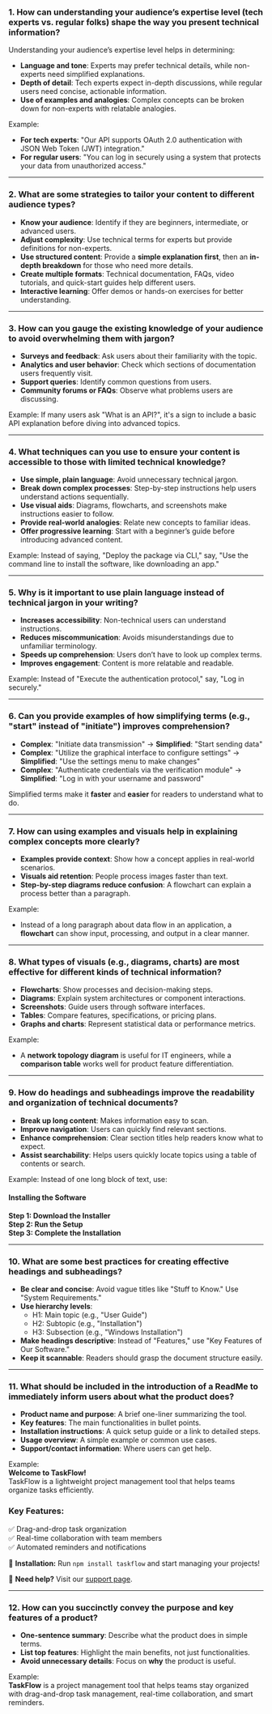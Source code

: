 ### **1. How can understanding your audience’s expertise level (tech experts vs. regular folks) shape the way you present technical information?**  
Understanding your audience’s expertise level helps in determining:  
- **Language and tone**: Experts may prefer technical details, while non-experts need simplified explanations.  
- **Depth of detail**: Tech experts expect in-depth discussions, while regular users need concise, actionable information.  
- **Use of examples and analogies**: Complex concepts can be broken down for non-experts with relatable analogies.  

Example:  
- **For tech experts**: "Our API supports OAuth 2.0 authentication with JSON Web Token (JWT) integration."  
- **For regular users**: "You can log in securely using a system that protects your data from unauthorized access."  

---

### **2. What are some strategies to tailor your content to different audience types?**  
- **Know your audience**: Identify if they are beginners, intermediate, or advanced users.  
- **Adjust complexity**: Use technical terms for experts but provide definitions for non-experts.  
- **Use structured content**: Provide a **simple explanation first**, then an **in-depth breakdown** for those who need more details.  
- **Create multiple formats**: Technical documentation, FAQs, video tutorials, and quick-start guides help different users.  
- **Interactive learning**: Offer demos or hands-on exercises for better understanding.  

---

### **3. How can you gauge the existing knowledge of your audience to avoid overwhelming them with jargon?**  
- **Surveys and feedback**: Ask users about their familiarity with the topic.  
- **Analytics and user behavior**: Check which sections of documentation users frequently visit.  
- **Support queries**: Identify common questions from users.  
- **Community forums or FAQs**: Observe what problems users are discussing.  

Example: If many users ask "What is an API?", it's a sign to include a basic API explanation before diving into advanced topics.  

---

### **4. What techniques can you use to ensure your content is accessible to those with limited technical knowledge?**  
- **Use simple, plain language**: Avoid unnecessary technical jargon.  
- **Break down complex processes**: Step-by-step instructions help users understand actions sequentially.  
- **Use visual aids**: Diagrams, flowcharts, and screenshots make instructions easier to follow.  
- **Provide real-world analogies**: Relate new concepts to familiar ideas.  
- **Offer progressive learning**: Start with a beginner’s guide before introducing advanced content.  

Example: Instead of saying, "Deploy the package via CLI," say, "Use the command line to install the software, like downloading an app."  

---

### **5. Why is it important to use plain language instead of technical jargon in your writing?**  
- **Increases accessibility**: Non-technical users can understand instructions.  
- **Reduces miscommunication**: Avoids misunderstandings due to unfamiliar terminology.  
- **Speeds up comprehension**: Users don’t have to look up complex terms.  
- **Improves engagement**: Content is more relatable and readable.  

Example: Instead of "Execute the authentication protocol," say, "Log in securely."  

---

### **6. Can you provide examples of how simplifying terms (e.g., "start" instead of "initiate") improves comprehension?**  
- **Complex**: "Initiate data transmission" → **Simplified**: "Start sending data"  
- **Complex**: "Utilize the graphical interface to configure settings" → **Simplified**: "Use the settings menu to make changes"  
- **Complex**: "Authenticate credentials via the verification module" → **Simplified**: "Log in with your username and password"  

Simplified terms make it **faster** and **easier** for readers to understand what to do.  

---

### **7. How can using examples and visuals help in explaining complex concepts more clearly?**  
- **Examples provide context**: Show how a concept applies in real-world scenarios.  
- **Visuals aid retention**: People process images faster than text.  
- **Step-by-step diagrams reduce confusion**: A flowchart can explain a process better than a paragraph.  

Example:  
- Instead of a long paragraph about data flow in an application, a **flowchart** can show input, processing, and output in a clear manner.  

---

### **8. What types of visuals (e.g., diagrams, charts) are most effective for different kinds of technical information?**  
- **Flowcharts**: Show processes and decision-making steps.  
- **Diagrams**: Explain system architectures or component interactions.  
- **Screenshots**: Guide users through software interfaces.  
- **Tables**: Compare features, specifications, or pricing plans.  
- **Graphs and charts**: Represent statistical data or performance metrics.  

Example:  
- A **network topology diagram** is useful for IT engineers, while a **comparison table** works well for product feature differentiation.  

---

### **9. How do headings and subheadings improve the readability and organization of technical documents?**  
- **Break up long content**: Makes information easy to scan.  
- **Improve navigation**: Users can quickly find relevant sections.  
- **Enhance comprehension**: Clear section titles help readers know what to expect.  
- **Assist searchability**: Helps users quickly locate topics using a table of contents or search.  

Example: Instead of one long block of text, use:  
#### **Installing the Software**  
**Step 1: Download the Installer**  
**Step 2: Run the Setup**  
**Step 3: Complete the Installation**  

---

### **10. What are some best practices for creating effective headings and subheadings?**  
- **Be clear and concise**: Avoid vague titles like "Stuff to Know." Use "System Requirements."  
- **Use hierarchy levels**:  
  - H1: Main topic (e.g., "User Guide")  
  - H2: Subtopic (e.g., "Installation")  
  - H3: Subsection (e.g., "Windows Installation")  
- **Make headings descriptive**: Instead of "Features," use "Key Features of Our Software."  
- **Keep it scannable**: Readers should grasp the document structure easily.  

---

### **11. What should be included in the introduction of a ReadMe to immediately inform users about what the product does?**  
- **Product name and purpose**: A brief one-liner summarizing the tool.  
- **Key features**: The main functionalities in bullet points.  
- **Installation instructions**: A quick setup guide or a link to detailed steps.  
- **Usage overview**: A simple example or common use cases.  
- **Support/contact information**: Where users can get help.  

Example:  
**Welcome to TaskFlow!**  
TaskFlow is a lightweight project management tool that helps teams organize tasks efficiently.  

### **Key Features:**  
✅ Drag-and-drop task organization  
✅ Real-time collaboration with team members  
✅ Automated reminders and notifications  

🔧 **Installation:** Run `npm install taskflow` and start managing your projects!  

📧 **Need help?** Visit our [support page](#).  

---

### **12. How can you succinctly convey the purpose and key features of a product?**  
- **One-sentence summary**: Describe what the product does in simple terms.  
- **List top features**: Highlight the main benefits, not just functionalities.  
- **Avoid unnecessary details**: Focus on **why** the product is useful.  

Example:  
**TaskFlow** is a project management tool that helps teams stay organized with drag-and-drop task management, real-time collaboration, and smart reminders.  
